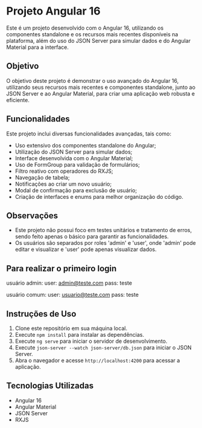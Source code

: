 # Projeto Angular 16

Este é um projeto desenvolvido com o Angular 16, utilizando os componentes standalone e os recursos mais recentes disponíveis na plataforma, além do uso do JSON Server para simular dados e do Angular Material para a interface.

## Objetivo

O objetivo deste projeto é demonstrar o uso avançado do Angular 16, utilizando seus recursos mais recentes e componentes standalone, junto ao JSON Server e ao Angular Material, para criar uma aplicação web robusta e eficiente.

## Funcionalidades

Este projeto inclui diversas funcionalidades avançadas, tais como:

- Uso extensivo dos componentes standalone do Angular;
- Utilização do JSON Server para simular dados;
- Interface desenvolvida com o Angular Material;
- Uso de FormGroup para validação de formulários;
- Filtro reativo com operadores do RXJS;
- Navegação de tabela;
- Notificações ao criar um novo usuário;
- Modal de confirmação para exclusão de usuário;
- Criação de interfaces e enums para melhor organização do código.

## Observações

- Este projeto não possui foco em testes unitários e tratamento de erros, sendo feito apenas o básico para garantir as funcionalidades.
- Os usuários são separados por roles 'admin' e 'user', onde 'admin' pode editar e visualizar e 'user' pode apenas visualizar dados.

## Para realizar o primeiro login

usuário admin: 
user: admin@teste.com
pass: teste

usuário comum:
user: usuario@teste.com
pass: teste

## Instruções de Uso

1. Clone este repositório em sua máquina local.
2. Execute `npm install` para instalar as dependências.
3. Execute `ng serve` para iniciar o servidor de desenvolvimento.
4. Execute `json-server --watch json-server/db.json` para iniciar o JSON Server.
5. Abra o navegador e acesse `http://localhost:4200` para acessar a aplicação.

## Tecnologias Utilizadas

- Angular 16
- Angular Material
- JSON Server
- RXJS
